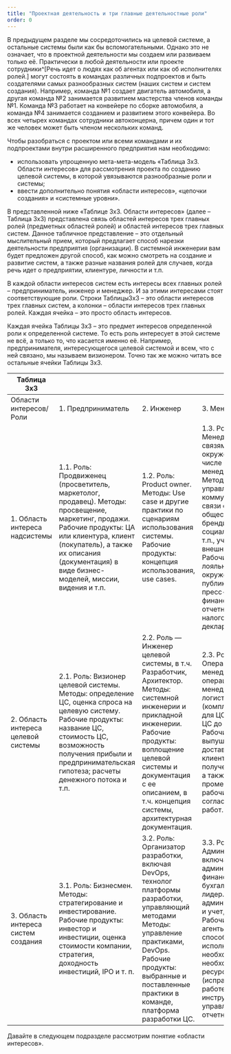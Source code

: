 ```yaml
---
title: "Проектная деятельность и три главные деятельностные роли"
order: 0
---
```




В предыдущем разделе мы сосредоточились на целевой системе, а остальные системы были как бы вспомогательными. Однако это не означает, что в проектной деятельности мы создаем или развиваем только её. Практически в любой деятельности или проекте сотрудники^[Речь идет о людях как об агентах или как об исполнителях ролей.] могут состоять в командах различных подпроектов и быть создателями самых разнообразных систем (наших систем и систем создания). Например, команда №1 создает двигатель автомобиля, а другая команда №2 занимается развитием мастерства членов команды №1. Команда №3 работает на конвейере по сборке автомобиля, а команда №4 занимается созданием и развитием этого конвейера. Во всех четырех командах сотрудники автоконцерна, причем один и тот же человек может быть членом нескольких команд.

Чтобы разобраться с проектом или всеми командами и их подпроектами внутри расширенного предприятия нам необходимо:

* использовать упрощенную мета-мета-модель «Таблица 3х3. Области интересов» для рассмотрения проекта по созданию целевой системы, в которой увязываются разнообразные роли и системы;
* ввести дополнительно понятия «области интересов», «цепочки создания» и «системные уровни».

В представленной ниже «Таблице 3х3. Области интересов» (далее – Таблица 3х3) представлена связь областей интересов трех главных ролей (предметных областей ролей) и областей интересов трех главных систем. Данное табличное представление – это отдельный мыслительный прием, который предлагает способ нарезки деятельности предприятия (организации). В системной инженерии вам будет предложен другой способ, как можно смотреть на создание и развитие систем, а также разные названия ролей для случаев, когда речь идет о предприятии, клиентуре, личности и т.п.

В каждой области интересов систем есть интересы всех главных ролей – предприниматель, инженер и менеджер. И за этими интересами стоят соответствующие роли. Строки Таблицы3х3 – это области интересов трех главных систем, а колонки – области интересов трех главных ролей. Каждая ячейка – это просто область интересов.

Каждая ячейка Таблицы 3х3 – это предмет интересов определенной роли к определенной системе. То есть роль интересует в этой системе не всё, а только то, что касается именно её. Например, предпринимателя, интересующегося целевой системой и всем, что с ней связано, мы называем визионером. Точно так же можно читать все остальные ячейки Таблицы 3х3.

| Таблица 3х3 | | | |
| --- | --- | --- | --- |
| Области интересов/Роли | 1. Предприниматель | 2. Инженер | 3. Менеджер |
| 1. Область интереса надсистемы | 1.1. Роль: Продвиженец (просветитель, маркетолог, продавец).  Методы: просвещение, маркетинг, продажи.  Рабочие продукты: ЦА или клиентура, клиент (покупатель), а также их описания (документация) в виде бизнес-моделей, миссии, видения и т.п. | 1.2. Роль: Product owner.  Методы: Use case и другие практики по сценариям использования системы.  Рабочие продукты: концепция использования, use cases. | 1.3. Роль: Менеджер по связям с окружением, в том числе PR, GR, бренд менеджеры,  Методы: управление коммуникациями и связи с общественностью, брендирование, социальные связи и т.п., учеты для внешних ролей.  Рабочие продукты: лояльное окружение, публикации и пресс-релизы, финансовая отчетность и налоговая декларация. |
| 2. Область интереса целевой системы | 2.1. Роль: Визионер целевой системы.  Методы: определение ЦС, оценка спроса на целевую систему.  Рабочие продукты: название ЦС, стоимость ЦС, возможность получения прибыли и предпринимательская гипотеза; расчеты денежного потока и т.п. | 2.2. Роль — Инженер целевой системы, в т.ч. Разработчик, Архитектор.  Методы: системной инженерии и прикладной инженерии.  Рабочие продукты: воплощение целевой системы и документация с ее описанием, в т.ч. концепция системы, архитектурная документация. | 2.3. Роль: Операционный менеджер.  Методы: операционный менеджмент, логистика (комплектующие для ЦС и доставка ЦС до клиентов).  Рабочие продукты: выпущенные и доставленные до клиентов ЦС, полученная оплата, а также промежуточные рабочие продукты согласно плану работ. |
| 3. Область интереса систем создания | 3.1. Роль: Бизнесмен.  Методы: стратегирование и инвестирование.  Рабочие продукты: инвестор и инвестиции, оценка стоимости компании, стратегия, доходность инвестиций, IPO и т. п. | 3.2. Роль: Организатор разработки, включая DevOps, технолог платформы разработки, управляющий методами  Методы: управление практиками, DevOps.  Рабочие продукты: выбранные и поставленные практики в команде, платформа разработки ЦС. | 3.3. Роль: Администратор, включая ИТ-администратор, HR, финансист, бухгалтер, логист, лидер.  Методы: администрирование и учет, лидерство.  Рабочие продукты: агенты, готовые и способные исполнить необходимые роли, необходимые ресурсы и готовые (исправные) к работе инструменты, управленческая отчетность. |

Давайте в следующем подразделе рассмотрим понятие «области интересов».

